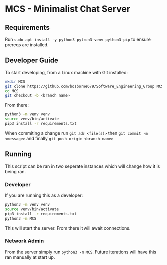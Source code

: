 # MCS - Minimalist Chat Server

## Requirements

Run `sudo apt install -y python3 python3-venv python3-pip` to ensure prereqs are installed.

## Developer Guide

To start developing, from a Linux machine with Git installed:

```bash
mkdir MCS
git clone https://github.com/bosborne679/Software_Engineering_Group MCS/
cd MCS
git checkout -b <branch name>
```

From there:

```bash
python3 -m venv venv
source venv/bin/activate
pip3 install -r requirements.txt
```

When commiting a change run `git add <file(s)>` then `git commit -m <message>` and finally `git push origin <branch name>`

## Running

This script can be ran in two seperate instances which will change how it is being ran.

### Developer

If you are running this as a developer:

```bash
python3 -m venv venv
source venv/bin/activate
pip3 install -r requirements.txt
python3 -m MCS
```

This will start the server. From there it will await connections.

### Network Admin

From the server simply run `python3 -m MCS`. Future iterations will have this ran manually at start up.
